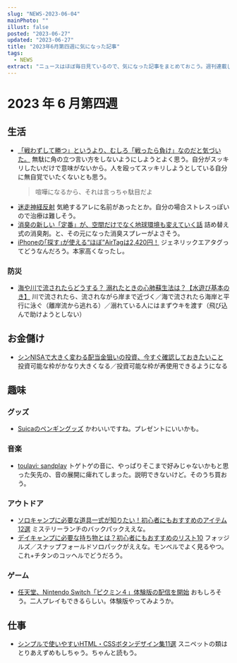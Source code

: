 ```yaml
---
slug: "NEWS-2023-06-04"
mainPhoto: ""
illust: false
posted: "2023-06-27"
updated: "2023-06-27"
title: "2023年6月第四週に気になった記事"
tags:
  - NEWS
extract: "ニュースはほぼ毎日見ているので、気になった記事をまとめておこう。週刊連載したい。"
---
```


# 2023 年 6 月第四週

## 生活
- [「戦わずして勝つ」というより、むしろ「戦ったら負け」なのだと気づいた。](https://blog.tinect.jp/?p=82366)
  無駄に角の立つ言い方をしないようにしようとよく思う。自分がスッキリしたいだけで意味がないから。人を殴ってスッキリしようとしている自分に無自覚でいたくないとも思う。
  > 喧嘩になるから、それは言っちゃ駄目だよ
- [迷走神経反射](https://medicalnote.jp/diseases/%E8%BF%B7%E8%B5%B0%E7%A5%9E%E7%B5%8C%E5%8F%8D%E5%B0%84#:~:text=%E6%A6%82%E8%A6%81,%E3%81%8C%E8%B2%A7%E8%A1%80%E7%8A%B6%E6%85%8B%E3%81%A8%E3%81%AA%E3%82%8A%E3%81%BE%E3%81%99%E3%80%82)
  気絶するアレに名前があったとか。自分の場合ストレスっぽいので治療は難しそう。
- [消臭の新しい「定番」が、空間だけでなく地球環境も変えていく話](https://note.com/tyari/n/nc67bab7bae2b)
  詰め替え式の消臭剤。と、その元になった消臭スプレーがよさそう。
- [iPhoneの｢探す｣が使える“ほぼ”AirTagは2,420円！](https://www.gizmodo.jp/2023/06/gp-stag.html)
  ジェネリックエアタグってどうなんだろう。本家高くなったし。
### 防災
- [海や川で流されたらどうする？ 溺れたときの心肺蘇生法は？【水遊び基本のき】](https://www.bepal.net/archives/2554)
  川で流されたら、流されながら岸まで近づく／海で流されたら海岸と平行に泳ぐ（離岸流から逃れる）／溺れている人にはまずウキを渡す（飛び込んで助けようとしない） 

## お金儲け
- [シンNISAで大きく変わる配当金狙いの投資、今すぐ確認しておきたいこと](https://media.monex.co.jp/articles/-/20987)
  投資可能な枠がかなり大きくなる／投資可能な枠が再使用できるようになる

## 趣味
### グッズ
- [Suicaのペンギングッズ](https://www.jreastmall.com/shop/w/w15/)
  かわいいですね。プレゼントにいいかも。
### 音楽
- [toulavi: sandplay](http://turntokyo.com/reviews/toulavi-sandplay/)
  トゲトゲの音に、やっぱりそこまで好みじゃないかもと思った矢先の、音の展開に痺れてしまった。説明できないけど。そのうち買おう。
  
### アウトドア
- [ソロキャンプに必要な道具一式が知りたい！初心者にもおすすめのアイテム12選](https://www.bepal.net/archives/306434)
  ミステリーランチのバックパックええな。
- [デイキャンプに必要な持ち物とは？初心者にもおすすめのリスト10](https://www.bepal.net/archives/306463)
  フォッジルズ／スナップフォールドソロパックがええな。モンベルでよく見るやつ。これ+チタンのコッヘルでどうだろう。

### ゲーム
- [任天堂、Nintendo Switch「ピクミン４」体験版の配信を開始](https://japan.cnet.com/article/35205942/)
  おもしろそう。二人プレイもできるらしい。体験版やってみようか。

## 仕事
- [シンプルで使いやすいHTML・CSSボタンデザイン集11選](https://ics.media/entry/230629/) 
  スニペットの類はとりあえずめもしちゃう。ちゃんと読もう。